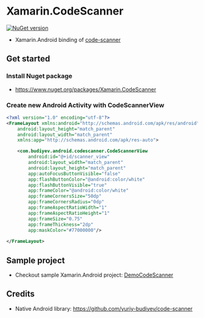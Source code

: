 # Xamarin.CodeScanner
[![NuGet version](https://badge.fury.io/nu/Xamarin.CodeScanner.svg)](https://badge.fury.io/nu/Xamarin.CodeScanner)

- Xamarin.Android binding of [code-scanner](https://github.com/yuriy-budiyev/code-scanner)

## Get started

### Install Nuget package
- https://www.nuget.org/packages/Xamarin.CodeScanner


### Create new Android Activity with CodeScannerView
```xml
<?xml version="1.0" encoding="utf-8"?>
<FrameLayout xmlns:android="http://schemas.android.com/apk/res/android"
    android:layout_height="match_parent"
    android:layout_width="match_parent"
    xmlns:app="http://schemas.android.com/apk/res-auto">

    <com.budiyev.android.codescanner.CodeScannerView
        android:id="@+id/scanner_view"
        android:layout_width="match_parent"
        android:layout_height="match_parent"
        app:autoFocusButtonVisible="false"
        app:flashButtonColor="@android:color/white"
        app:flashButtonVisible="true"
        app:frameColor="@android:color/white"
        app:frameCornersSize="50dp"
        app:frameCornersRadius="0dp"
        app:frameAspectRatioWidth="1"
        app:frameAspectRatioHeight="1"
        app:frameSize="0.75"
        app:frameThickness="2dp"
        app:maskColor="#77000000"/>
    
</FrameLayout>
```

## Sample project
- Checkout sample Xamarin.Android project: [DemoCodeScanner](DemoCodeScanner)

## Credits
- Native Android library: https://github.com/yuriy-budiyev/code-scanner
